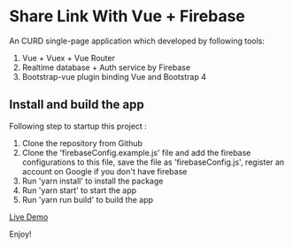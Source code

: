 # Share Link With Vue + Firebase

An CURD single-page application which developed by following tools:

1. Vue + Vuex + Vue Router
2. Realtime database + Auth service by Firebase
3. Bootstrap-vue plugin binding Vue and Bootstrap 4

## Install and build the app
Following step to startup this project :
1. Clone the repository from Github
2. Clone the 'firebaseConfig.example.js' file and add the firebase configurations to this file, save the file as 'firebaseConfig.js', register an account on Google if you don't have firebase
3. Run 'yarn install' to install the package
4. Run 'yarn start' to start the app
5. Run 'yarn run build' to build the app

<a href="https://share-link-79a12.firebaseapp.com">Live Demo</a>

Enjoy!
